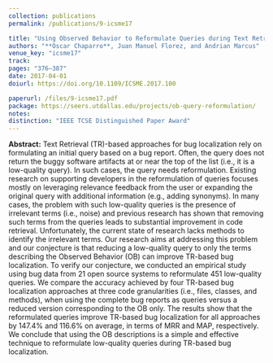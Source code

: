 ```yaml
---
collection: publications
permalink: /publications/9-icsme17

title: "Using Observed Behavior to Reformulate Queries during Text Retrieval-based Bug Localization"
authors: "**Oscar Chaparro**, Juan Manuel Florez, and Andrian Marcus"
venue_key: "icsme17"
track: 
pages: "376–387"
date: 2017-04-01
doiurl: https://doi.org/10.1109/ICSME.2017.100

paperurl: /files/9-icsme17.pdf
package: https://seers.utdallas.edu/projects/ob-query-reformulation/
notes: 
distinction: "IEEE TCSE Distinguished Paper Award"
---
```


**Abstract:** Text Retrieval (TR)-based approaches for bug localization rely on formulating an initial query based on a bug report. Often, the query does not return the buggy software artifacts at or near the top of the list (i.e., it is a low-quality query). In such cases, the query needs reformulation. Existing research on supporting developers in the reformulation of queries focuses mostly on leveraging relevance feedback from the user or expanding the original query with additional information (e.g., adding synonyms). In many cases, the problem with such low-quality queries is the presence of irrelevant terms (i.e., noise) and previous research has shown that removing such terms from the queries leads to substantial improvement in code retrieval. Unfortunately, the current state of research lacks methods to identify the irrelevant terms. Our research aims at addressing this problem and our conjecture is that reducing a low-quality query to only the terms describing the Observed Behavior (OB) can improve TR-based bug localization. To verify our conjecture, we conducted an empirical study using bug data from 21 open source systems to reformulate 451 low-quality queries. We compare the accuracy achieved by four TR-based bug localization approaches at three code granularities (i.e., files, classes, and methods), when using the complete bug reports as queries versus a reduced version corresponding to the OB only. The results show that the reformulated queries improve TR-based bug localization for all approaches by 147.4% and 116.6% on average, in terms of MRR and MAP, respectively. We conclude that using the OB descriptions is a simple and effective technique to reformulate low-quality queries during TR-based bug localization.